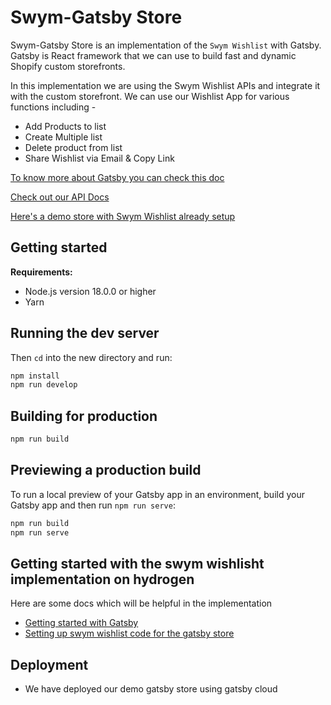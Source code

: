 # Swym-Gatsby Store

 Swym-Gatsby Store is an implementation of the `Swym Wishlist` with Gatsby. Gatsby is React framework that we can use to build fast and dynamic Shopify custom storefronts.

 In this implementation we are using the Swym Wishlist APIs and integrate it with the custom storefront. We can use our Wishlist App for various functions including - 
 - Add Products to list
 - Create Multiple list
 - Delete product from list
 - Share Wishlist via Email & Copy Link


[To know more about Gatsby you can check this doc](https://www.gatsbyjs.com/)

[Check out our API Docs](https://developers.swym.it/)

[Here's a demo store with Swym Wishlist already setup]()

## Getting started

**Requirements:**

- Node.js version 18.0.0 or higher
- Yarn

## Running the dev server

Then `cd` into the new directory and run:

```bash
npm install
npm run develop
```

## Building for production

```bash
npm run build
```

## Previewing a production build

To run a local preview of your Gatsby app in an environment, build your Gatsby app and then run `npm run serve`:

```bash
npm run build
npm run serve
```

## Getting started with the swym wishlisht implementation on hydrogen

Here are some docs which will be helpful in the implementation

- <a href="https://www.gatsbyjs.com/docs/building-an-ecommerce-site-with-shopify/" target="_blank">Getting started with Gatsby</a>
- <a href="https://swym-corp.github.io/codelabs/gatsby/wishlist/#0" target="_blank">Setting up swym wishlist code for the gatsby store</a>

## Deployment 
- We have deployed our demo gatsby store using gatsby cloud